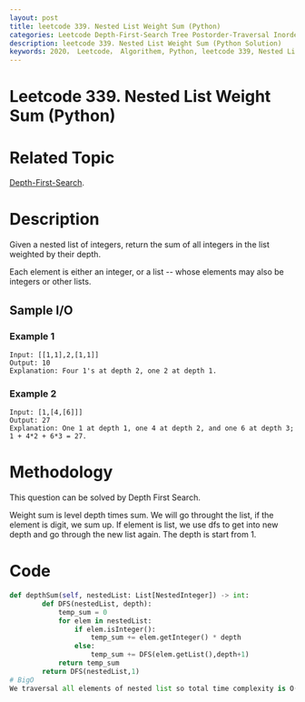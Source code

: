 ```yaml
---
layout: post
title: leetcode 339. Nested List Weight Sum (Python)
categories: Leetcode Depth-First-Search Tree Postorder-Traversal Inorder-Traversal
description: leetcode 339. Nested List Weight Sum (Python Solution)
keywords: 2020， Leetcode， Algorithem, Python, leetcode 339, Nested List Weight Sum, zhenyu, Depth-First-Search, DFS, Depth First Search, Tree, tree
---
```


# Leetcode 339. Nested List Weight Sum (Python)

# Related Topic
<a href="/categories/#Depth-First-Search" target="_blank"> Depth-First-Search</a>.

# Description

Given a nested list of integers, return the sum of all integers in the list weighted by their depth.

Each element is either an integer, or a list -- whose elements may also be integers or other lists.

## Sample I/O

### Example 1
```
Input: [[1,1],2,[1,1]]
Output: 10 
Explanation: Four 1's at depth 2, one 2 at depth 1.
```

### Example 2
```
Input: [1,[4,[6]]]
Output: 27 
Explanation: One 1 at depth 1, one 4 at depth 2, and one 6 at depth 3; 1 + 4*2 + 6*3 = 27.
```

# Methodology
This question can be solved by Depth First Search.

Weight sum is level depth times sum. We will go throught the list, if the element is digit, we sum up. If element is list, we use dfs to get into new depth and go through the new list again. The depth is start from 1.

# Code
```python
def depthSum(self, nestedList: List[NestedInteger]) -> int:      
        def DFS(nestedList, depth):
            temp_sum = 0
            for elem in nestedList:
                if elem.isInteger():
                    temp_sum += elem.getInteger() * depth
                else:
                    temp_sum += DFS(elem.getList(),depth+1)
            return temp_sum
        return DFS(nestedList,1)
# BigO
We traversal all elements of nested list so total time complexity is O(n)
